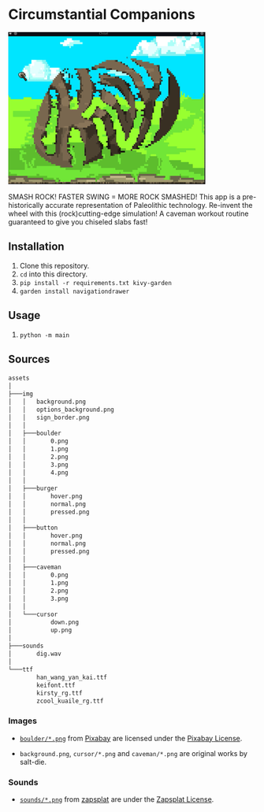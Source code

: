 # Circumstantial Companions

![Chisel Preview](./preview.gif)

SMASH ROCK!  FASTER SWING = MORE ROCK SMASHED! This app is a pre-historically accurate
representation of Paleolithic technology.  Re-invent the wheel with this (rock)cutting-edge
simulation! A caveman workout routine guaranteed to give you chiseled slabs fast!

## Installation

1. Clone this repository.
2. `cd` into this directory.
3. `pip install -r requirements.txt kivy-garden`
4. `garden install navigationdrawer`

## Usage

1. `python -m main`

## Sources

```
assets
│
├───img
│   │   background.png
│   │   options_background.png
│   │   sign_border.png
│   │
│   ├───boulder
│   │       0.png
│   │       1.png
│   │       2.png
│   │       3.png
│   │       4.png
│   │
│   ├───burger
│   │       hover.png
│   │       normal.png
│   │       pressed.png
│   │
│   ├───button
│   │       hover.png
│   │       normal.png
│   │       pressed.png
│   │
│   ├───caveman
│   │       0.png
│   │       1.png
│   │       2.png
│   │       3.png
│   │
│   └───cursor
│           down.png
│           up.png
│
├───sounds
│       dig.wav
│
└───ttf
        han_wang_yan_kai.ttf
        keifont.ttf
        kirsty_rg.ttf
        zcool_kuaile_rg.ttf
```

### Images

- [`boulder/*.png`][boulder-dir] from [Pixabay][pixabay-url] are licensed under the [Pixabay License][pixabay-license-url].

- `background.png`, `cursor/*.png` and `caveman/*.png` are original works by salt-die.

[boulder-dir]: ./assets/img/boulder
[sound-dir]: ./assests/sounds
[pixabay-url]: https://pixabay.com/
[pixabay-license-url]: https://pixabay.com/service/license/
[zapsplat-url]: https://www.zapsplat.com/
[zapsplat-license-url]: https://www.zapsplat.com/license-type/standard-license/

### Sounds

- [`sounds/*.png`][sound-dir] from [zapsplat][zapsplat-url] are under the [Zapsplat License][zapsplat-license-url].